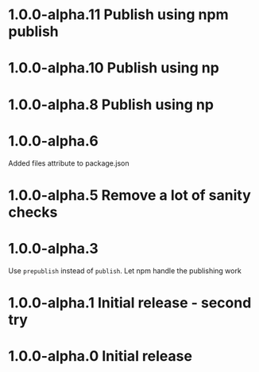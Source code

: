 # 1.0.0-alpha.11 Publish using npm publish


# 1.0.0-alpha.10 Publish using np


# 1.0.0-alpha.8 Publish using np


# 1.0.0-alpha.6 
Added files attribute to package.json


# 1.0.0-alpha.5 Remove a lot of sanity checks


# 1.0.0-alpha.3 
Use `prepublish` instead of `publish`. Let npm handle the publishing work


# 1.0.0-alpha.1 Initial release - second try


# 1.0.0-alpha.0 Initial release



